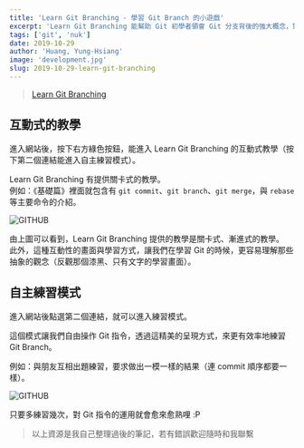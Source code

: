 ```yaml
---
title: 'Learn Git Branching - 學習 Git Branch 的小遊戲'
excerpt: 'Learn Git Branching 能幫助 Git 初學者領會 Git 分支背後的強大概念，對於剛開始使用 Git 的人來說，相當適合用來幫助瞭解分支使用上的各種方式。'
tags: ['git', 'nuk']
date: 2019-10-29
author: 'Huang, Yung-Hsiang'
image: 'development.jpg'
slug: 2019-10-29-learn-git-branching
---
```


> [Learn Git Branching](https://learngitbranching.js.org/)

## 互動式的教學

進入網站後，按下右方綠色按鈕，能進入 Learn Git Branching 的互動式教學（按下第二個連結能進入自主練習模式）。

Learn Git Branching 有提供關卡式的教學。  
例如：《基礎篇》裡面就包含有 `git commit`、`git branch`、`git merge`，與 `rebase` 等主要命令的介紹。

![GITHUB](https://i.imgur.com/9LrmZvk.png)

由上圖可以看到，Learn Git Branching 提供的教學是關卡式、漸進式的教學。  
此外，這種互動性的畫面與學習方式，讓我們在學習 Git 的時候，更容易理解那些抽象的觀念（反觀那個漆黑、只有文字的學習畫面）。

## 自主練習模式

進入網站後點選第二個連結，就可以進入練習模式。

這個模式讓我們自由操作 Git 指令，透過這精美的呈現方式，來更有效率地練習 Git Branch。

例如：與朋友互相出題練習，要求做出一模一樣的結果（連 commit 順序都要一樣）。

![GITHUB](https://i.imgur.com/k2DhQXP.png)

只要多練習幾次，對 Git 指令的運用就會愈來愈熟哩 :P

> 以上資源是我自己整理過後的筆記，若有錯誤歡迎隨時和我聯繫
